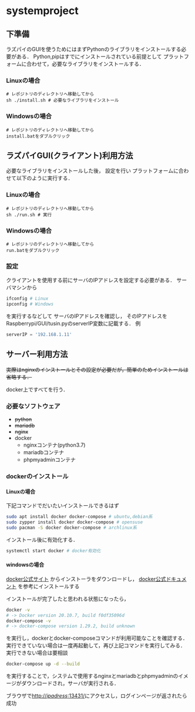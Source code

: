 # systemproject
## 下準備
ラズパイのGUIを使うためにはまずPythonのライブラリをインストールする必要がある．
Python,pipはすでにインストールされている前提として
プラットフォームに合わせて，必要なライブラリをインストールする．
### Linuxの場合
```shell
# レポジトリのディレクトリへ移動してから
sh ./install.sh # 必要なライブラリをインストール
```

### Windowsの場合
```shell
# レポジトリのディレクトリへ移動してから
install.batをダブルクリック
```

## ラズパイGUI(クライアント)利用方法
必要なライブラリをインストールした後，
設定を行い
プラットフォームに合わせて以下のように実行する．
### Linuxの場合
```shell
# レポジトリのディレクトリへ移動してから
sh ./run.sh # 実行
```

### Windowsの場合
```shell
# レポジトリのディレクトリへ移動してから
run.batをダブルクリック
```

### 設定
クライアントを使用する前にサーバのIPアドレスを設定する必要がある．
サーバマシンから
```sh
ifconfig # Linux
ipconfig # Windows
```
を実行するなどして
サーバのIPアドレスを確認し，
そのIPアドレスをRaspberrypi/GUI/tusin.pyのserverIP変数に記載する．
例
```python
serverIP = '192.168.1.11'
```

## サーバー利用方法
~~実際はnginxのインストールとその設定が必要だが，簡単のためインストールは省略する．~~

docker上ですべてを行う．
### 必要なソフトウェア
- ~~python~~
- ~~mariadb~~
- ~~nginx~~
- docker
    - nginxコンテナ(python3.7)
    - mariadbコンテナ
    - phpmyadminコンテナ

### dockerのインストール
#### Linuxの場合
下記コマンドでだいたいインストールできるはず
```sh
sudo apt install docker docker-compose # ubuntu,debian系
sudo zypper install docker docker-compose # opensuse
sudo pacman -S docker docker-compose # archlinux系
```
インストール後に有効化する．
```sh
systemctl start docker # docker有効化
```

#### windowsの場合
[docker公式サイト](https://www.docker.com/products/docker-desktop)
からインストーラをダウンロードし，
[docker公式ドキュメント](https://docs.docker.jp/docker-for-windows/wsl.html)
を参考にインストールする

インストールが完了したと思われる状態になったら，
```sh
docker -v
# -> Docker version 20.10.7, build f0df35096d
docker-compose -v
# -> docker-compose version 1.29.2, build unknown
```
を実行し，dockerとdocker-composeコマンドが利用可能なことを確認する．
実行できていない場合は一度再起動して，再び上記コマンドを実行してみる．
実行できない場合は要相談

```sh
docker-compose up -d --build
```
を実行することで，システムで使用するnginxとmariadbとphpmyadminのイメージがダウンロードされ，サーバが実行される．

ブラウザで[http://*ipadress*:13431/](http://ipadress:13431/)にアクセスし，ログインページが返されたら成功


